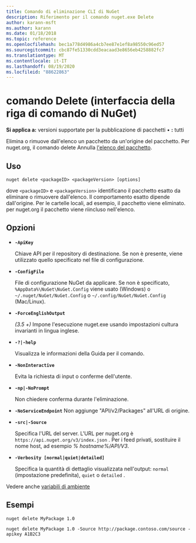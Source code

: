 ```yaml
---
title: Comando di eliminazione CLI di NuGet
description: Riferimento per il comando nuget.exe Delete
author: karann-msft
ms.author: karann
ms.date: 01/18/2018
ms.topic: reference
ms.openlocfilehash: bec1a778d4986a4cb7ee87e1ef8a98550c96ed57
ms.sourcegitcommit: cbc87fe51330cdd3eacaad3e8656eb4258882fc7
ms.translationtype: MT
ms.contentlocale: it-IT
ms.lasthandoff: 08/19/2020
ms.locfileid: "88622863"
---
```

# <a name="delete-command-nuget-cli"></a>comando Delete (interfaccia della riga di comando di NuGet)

**Si applica a:** versioni supportate per la pubblicazione di pacchetti &bullet; **:** tutti

Elimina o rimuove dall'elenco un pacchetto da un'origine del pacchetto. Per nuget.org, il comando delete Annulla [l'elenco del pacchetto](../../nuget-org/policies/deleting-packages.md).

## <a name="usage"></a>Uso

```cli
nuget delete <packageID> <packageVersion> [options]
```

dove `<packageID>` e `<packageVersion>` identificano il pacchetto esatto da eliminare o rimuovere dall'elenco. Il comportamento esatto dipende dall'origine. Per le cartelle locali, ad esempio, il pacchetto viene eliminato. per nuget.org il pacchetto viene riincluso nell'elenco.

## <a name="options"></a>Opzioni

- **`-ApiKey`**

  Chiave API per il repository di destinazione. Se non è presente, viene utilizzato quello specificato nel file di configurazione.

- **`-ConfigFile`**

  File di configurazione NuGet da applicare. Se non è specificato, `%AppData%\NuGet\NuGet.Config` viene usato (Windows) o `~/.nuget/NuGet/NuGet.Config` o `~/.config/NuGet/NuGet.Config` (Mac/Linux).

- **`-ForceEnglishOutput`**

  *(3.5 +)* Impone l'esecuzione nuget.exe usando impostazioni cultura invarianti in lingua inglese.

- **`-?|-help`**

  Visualizza le informazioni della Guida per il comando.

- **`-NonInteractive`**

  Evita la richiesta di input o conferme dell'utente.

 - **`-np|-NoPrompt`**

   Non chiedere conferma durante l'eliminazione.

 - **`-NoServiceEndpoint`** Non aggiunge "API/v2/Packages" all'URL di origine.

- **`-src|-Source`**

  Specifica l'URL del server. L'URL per nuget.org è `https://api.nuget.org/v3/index.json` . Per i feed privati, sostituire il nome host, ad esempio *% hostname%/API/V3*.

- **`-Verbosity [normal|quiet|detailed]`**

  Specifica la quantità di dettaglio visualizzata nell'output: `normal` (impostazione predefinita), `quiet` o `detailed` .

Vedere anche [variabili di ambiente](cli-ref-environment-variables.md)

## <a name="examples"></a>Esempi

```cli
nuget delete MyPackage 1.0

nuget delete MyPackage 1.0 -Source http://package.contoso.com/source -apikey A1B2C3
```
